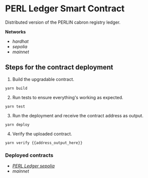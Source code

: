 # PERL Ledger Smart Contract

Distributed version of the PERLIN cabron registry ledger.

**Networks**
- *hardhat*
- *sepolia* 
- *mainnet*

## Steps for the contract deployment

1. Build the upgradable contract.
```
yarn build
```

2. Run tests to ensure everything's working as expected.
```
yarn test

```
3. Run the deployment and receive the contract address as output.
```
yarn deploy
```

4. Verify the uploaded contract.
```
yarn verify {{address_output_here}}
```

### Deployed contracts

- [*PERL Ledger sepolia*](https://sepolia.etherscan.io/address/0x825164250e45a7be171ef13f6f9b03b66e956948)
- *mainnet*